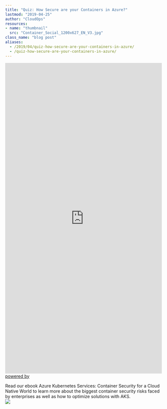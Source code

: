 ```yaml
---
title: "Quiz: How Secure are your Containers in Azure?"
lastmod: "2019-04-25"
author: "CloudOps"
resources:
- name: "thumbnail"
  src: "Container_Social_1200x627_EN_V3.jpg"
class_name: "blog post"
aliases:
  - /2019/04/quiz-how-secure-are-your-containers-in-azure/
  - /quiz-how-secure-are-your-containers-in-azure/
---
```


<p>
<div class="smcx-widget smcx-embed smcx-show smcx-widget-dark"><div style="width: 100%; max-width: 100%; height: 1000px;" class="smcx-iframe-container"><iframe width="100%" height="100%" frameborder="0" allowtransparency="true" src="https://www.surveymonkey.com/r/HYG2BSG?embedded=1"></iframe></div><div class="smcx-widget-footer smcx-embed-footer"><a class="smcx-branding" href="https://www.surveymonkey.com/?ut_source=powered_by&amp;ut_source2=new_website_collector" target="_blank"><span class="smcx-powered-by">powered by</span></a></div></div></p>
Read our ebook Azure Kubernetes Services: Container Security for a Cloud Native World to learn more about the biggest container security risks faced by enterprises as well as how to optimize solutions with AKS.


<div class="row">
    <div class="col-xl-8 offset-xl-2 col-lg-10 offset-lg-1 col-md-10 offset-md-1 col-sm-12 col-xs-12 cta-image">
    <a href="/resources/white-papers/azure-kubernetes-services-container-security-for-a-cloud-native-world">
      <img src="/images/blog/cta/free-ebook.jpeg">
    </a>
    </div>
</div>